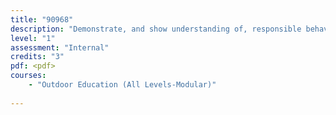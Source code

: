 ```yaml
---
title: "90968"
description: "Demonstrate, and show understanding of, responsible behaviour for safety during outdoor education activities"
level: "1"
assessment: "Internal"
credits: "3"
pdf: <pdf>
courses:
    - "Outdoor Education (All Levels-Modular)"
    
---
```

